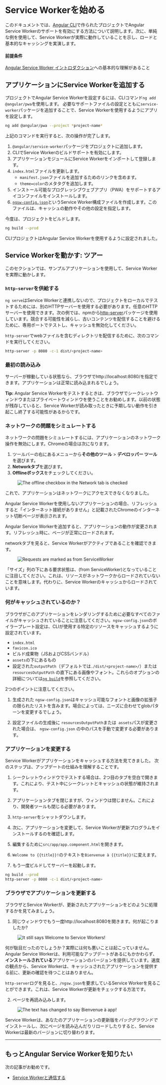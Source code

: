 # Service Workerを始める


このドキュメントでは、[Angular CLI](cli)で作られたプロジェクトでAngular Service Workerのサポートを有効にする方法について説明します。次に、単純な例を使用して、Service Workerが実際に動作していることを示し、ロードと基本的なキャッシングを実演します。

#### 前提条件

[Angular Service Worker イントロダクション](guide/service-worker-intro)への基本的な理解があること


## アプリケーションにService Workerを追加する

プロジェクトでAngular Service Workerを設定するには、CLIコマンド`ng add @angular/pwa`を使用します。
必要なサポートファイルの設定とともに`service-worker`パッケージを追加することで、Service Workerを使用するようにアプリを設定します。

```sh
ng add @angular/pwa --project *project-name* 
```

上記のコマンドを実行すると、次の操作が完了します。

1. `@angular/service-worker`パッケージをプロジェクトに追加します。
2. CLIでService Workerのビルドサポートを有効にします。
3. アプリケーションモジュールにService Workerをインポートして登録します。
4. `index.html`ファイルを更新します。
    * `manifest.json`ファイルを追加するためのリンクを含めます。
    * `theme=color`のメタタグを追加します。
5. インストール可能なプログレッシブウェブアプリ（PWA）をサポートするアイコンファイルをインストールします。 
6. [`ngsw-config.json`](/guide/service-worker-config)というService Worker構成ファイルを作成します。このファイルは、キャッシュの動作やその他の設定を指定します。


今度は、プロジェクトをビルドします。

```sh
ng build --prod
```

CLIプロジェクトはAngular Service Workerを使用するように設定されました。


## Service Workerを動かす: ツアー

このセクションでは、サンプルアプリケーションを使用して、Service Workerを実際に動かします。

### `http-server`を供給する

`ng serve`はService Workerと連携しないので、プロジェクトをローカルでテストするためには、別のHTTPサーバーを使用する必要があります。任意のHTTPサーバーを使用できます。次の例では、npmから[http-server](https://www.npmjs.com/package/http-server)パッケージを使用しています。競合する可能性を減らし、古いコンテンツを配信することを避けるために、専用ポートでテストし、キャッシュを無効化してください。

`http-server`でwebファイルを含むディレクトリを配信するために、次のコマンドを実行してください。

```sh
http-server -p 8080 -c-1 dist/<project-name>
```

### 最初の読み込み

サーバーが稼動している状態なら、ブラウザでhttp://localhost:8080/を指定できます。アプリケーションは正常に読み込まれるでしょう。

**Tip:** Angular Service Workerをテストするときは、ブラウザでシークレットウィンドウまたはプライベートウィンドウを使うことをお勧めします。以前の状態が残存していると、Service Workerが読み取ったときに予期しない動作を引き起こし終了する可能性があるからです。

### ネットワークの問題をシミュレートする

ネットワークの問題をシミュレートするには、アプリケーションのネットワーク操作を無効にします。Chromeの場合は次になります。

1. ツールバーの右にあるメニューから**その他のツール** > **デベロッパー ツール**を選びます。
2. **Networkタブ**を選びます。
3. **Offlineボックス**をチェックしてください。

<figure>
  <img src="generated/images/guide/service-worker/offline-checkbox.png" alt="The offline checkbox in the Network tab is checked">
</figure>

これで、アプリケーションはネットワークにアクセスできなくなりました。

Angular Service Workerを使用しないアプリケーションの場合、リフレッシュすると「インターネット接続がありません」と記載されたChromeのインターネット切断ページが表示されます。

Angular Service Workerを追加すると、アプリケーションの動作が変更されます。リフレッシュ時に、ページが正常にロードされます。

networkタブを見ると、Service Workerがアクティブであることを確認できます。

<figure>
  <!-- textlint-disable prh -->
  <img src="generated/images/guide/service-worker/sw-active.png" alt="Requests are marked as from ServiceWorker">
  <!-- textlint-enable prh -->
</figure>

「サイズ」列の下にある要求状態は、<!-- textlint-disable prh -->(from ServiceWorker)<!-- textlint-enable prh -->となっていることに注目してください。これは、リソースがネットワークからロードされていないことを意味します。代わりに、Service Workerのキャッシュからロードされています。


### 何がキャッシュされているのか？

ブラウザがこのアプリケーションをレンダリングするために必要なすべてのファイルがキャッシュされていることに注意してください。`ngsw-config.json`のボイラープレート設定は、CLIが使用する特定のリソースをキャッシュするように設定されています。

* `index.html`
* `favicon.ico`
* ビルド成果物（JSおよびCSSバンドル）
* `assets`の下にあるもの
* 設定された`outputPath`（デフォルトでは`./dist/<project-name>/`）または `resourcesOutputPath` の直下にある画像やフォント。これらのオプションの詳細については[`ng build`](cli/build)を参照してください。


<div class="alert is-helpful">
2つのポイントに注意してください。

1. 生成された `ngsw-config.json`はキャッシュ可能なフォントと画像の拡張子の限られたリストを含みます。場合によっては、ニーズに合わせてglobパターンを変更するでしょう。

1. 設定ファイルの生成後に `resourcesOutputPath`または` assets`パスが変更された場合は、 `ngsw-config.json` の中のパスを手動で変更する必要があります。
</div>


### アプリケーションを変更する

Service Workerがアプリケーションをキャッシュする方法を見てきました。
次のステップは、アップデートの仕組みを理解することです。

1. シークレットウィンドウでテストする場合は、2つ目のタブを空白で開きます。これにより、テスト中にシークレットとキャッシュの状態が維持されます。

2. アプリケーションタブを閉じますが、ウィンドウは閉じません。これにより、開発者ツールも閉じる必要があります。

3. `http-server`をシャットダウンします。

4. 次に、アプリケーションを変更して、Service Workerが更新プログラムをインストールするのを確認します。

5. 編集するために`src/app/app.component.html`を開きます。

6. `Welcome to {{title}}!`のテキストを`Bienvenue à {{title}}!`に変えます。

7. もう一度ビルドしてサーバーを起動します。

```sh
ng build --prod
http-server -p 8080 -c-1 dist/<project-name>
```

### ブラウザでアプリケーションを更新する

ブラウザとService Workerが、更新されたアプリケーションをどのように処理するかを見てみましょう。

1. 同じウィンドウでもう一度http://localhost:8080を開きます。何が起こりましたか?

<figure>
  <img src="generated/images/guide/service-worker/welcome-msg-en.png" alt="It still says Welcome to Service Workers!">
</figure>

何が駄目だったのでしょうか？実際には何も悪いことは起こっていません。Angular Service Workerは、利用可能なアップデートがあるにもかかわらず、**インストールされている**アプリケーションのバージョンを提供しています。速度の観点から、Service Workerは、キャッシュされたアプリケーションを提供する前に、更新の確認を待つことはありません。

`http-server`ログを見ると、`/ngsw.json`を要求しているService Workerを見ることができます。これは、Service Workerが更新をチェックする方法です。

2. ページを再読み込みします。

<figure>
  <img src="generated/images/guide/service-worker/welcome-msg-fr.png" alt="The text has changed to say Bienvenue à app!">
</figure>

Service Workerは、あなたのアプリケーションの更新版を*バックグラウンドで*インストールし、次にページを読み込んだりリロードしたりすると、Service Workerは最新のバージョンに切り替わります。

<hr />

## もっとAngular Service Workerを知りたい

次の記事がお勧めです。
* [Service Workerと通信する](guide/service-worker-communications)
